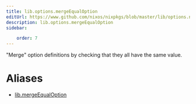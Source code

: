```yaml
---
title: lib.options.mergeEqualOption
editUrl: https://www.github.com/nixos/nixpkgs/blob/master/lib/options.nix#L256C22
description: lib.options.mergeEqualOption
sidebar:

    order: 7
---
```


"Merge" option definitions by checking that they all have the same value.


# Aliases

- [lib.mergeEqualOption](/nix-doc-comments/reference/lib/lib-mergeEqualOption)


